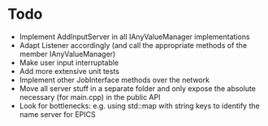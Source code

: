 # Todo

* Implement AddInputServer in all IAnyValueManager implementations
* Adapt Listener accordingly (and call the appropriate methods of the member IAnyValueManager)
* Make user input interruptable
* Add more extensive unit tests
* Implement other JobInterface methods over the network
* Move all server stuff in a separate folder and only expose the absolute necessary (for main.cpp) in the public API
* Look for bottlenecks: e.g. using std::map with string keys to identify the name server for EPICS
